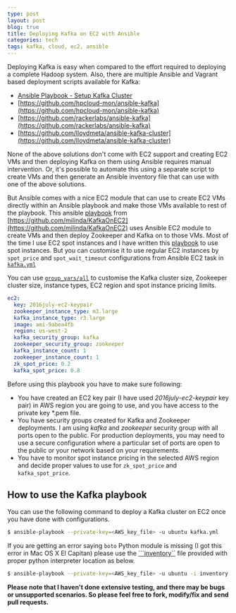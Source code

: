 ```yaml
---
type: post
layout: post
blog: true
title: Deploying Kafka on EC2 with Ansible
categories: tech
tags: kafka, cloud, ec2, ansible
---
```


Deploying Kafka is easy when compared to the effort required to deploying a complete Hadoop system. Also, there are multiple Ansible and Vagrant based deployment scripts available for Kafka:

* [Ansible Playbook - Setup Kafka Cluster](http://whatizee.blogspot.com/2015/05/ansible-playbook-setup-kafka-cluster.html)
* [https://github.com/hpcloud-mon/ansible-kafka](https://github.com/hpcloud-mon/ansible-kafka)
* [https://github.com/rackerlabs/ansible-kafka](https://github.com/rackerlabs/ansible-kafka)
* [https://github.com/lloydmeta/ansible-kafka-cluster](https://github.com/lloydmeta/ansible-kafka-cluster)

None of the above solutions don't come with EC2 support and creating EC2 VMs and then deploying Kafka on them using Ansible requires manual intervention. Or, it's possible to automate this using a separate script to create VMs and then generate an Ansible inventory file that can use with one of the above solutions. 

But Ansible comes with a nice EC2 module that can use to create EC2 VMs directly within an Ansible playbook and make those VMs available to rest of the playbook. This ansible [playbook](https://github.com/milinda/KafkaOnEC2/blob/master/kafka.yml) from [https://github.com/milinda/KafkaOnEC2](https://github.com/milinda/KafkaOnEC2) uses Ansible EC2 module to create VMs and then deploy Zookeeper and Kafka on to those VMs. Most of the time I use EC2 spot instances and I have written this [playbook](https://github.com/milinda/KafkaOnEC2/blob/master/kafka.yml) to use spot instances. But you can customise it to use regular EC2 instances by ```spot_price``` and ```spot_wait_timeout``` configurations from Ansible EC2 task in [```kafka.yml```](https://github.com/milinda/KafkaOnEC2/blob/master/kafka.yml)

You can use [```group_vars/all```](https://github.com/milinda/KafkaOnEC2/blob/master/group_vars/all) to customise the Kafka cluster size, Zookeeper cluster size, instance types, EC2 region and spot instance pricing limits.

```yml
ec2:
  key: 2016july-ec2-keypair
  zookeeper_instance_type: m3.large
  kafka_instance_type: r3.large
  image: ami-9abea4fb
  region: us-west-2
  kafka_security_group: kafka
  zookeeper_security_group: zookeeper
  kafka_instance_count: 1
  zookeeper_instance_count: 1
  zk_spot_price: 0.2
  kafka_spot_price: 0.8
``` 

Before using this playbook you have to make sure following:

* You have created an EC2 key pair (I have used *2016july-ec2-keypair* key pair) in AWS region you are going to use, and you have access to the private key *.pem file.
* You have security groups created for Kafka and Zookeeper deployments. I am using  *kafka* and *zookeeper* security group with all ports open to the public. For production deployments, you may need to use a secure configuration where a particular set of ports are open to the public or your network based on your requirements.
* You have to monitor spot instance pricing in the selected AWS region and decide proper values to use for ```zk_spot_price``` and ```kafka_spot_price```.


## How to use the Kafka playbook

You can use the following command to deploy a Kafka cluster on EC2 once you have done with configurations.

```bash
$ ansible-playbook --private-key=<AWS_key_file> -u ubuntu kafka.yml
```

If you are getting an error saying ```boto``` Python module is missing (I got this error in Mac OS X El Capitan) please use the [```inventory``](https://github.com/milinda/KafkaOnEC2/blob/master/inventory) file provided with proper python interpreter location as below.

```bash
$ ansible-playbook --private-key=<AWS_key_file> -u ubuntu -i inventory kafka.yml
```

**Please note that I haven't done extensive testing, and there may be bugs or unsupported scenarios. So please feel free to fork, modify/fix and send pull requests.** 